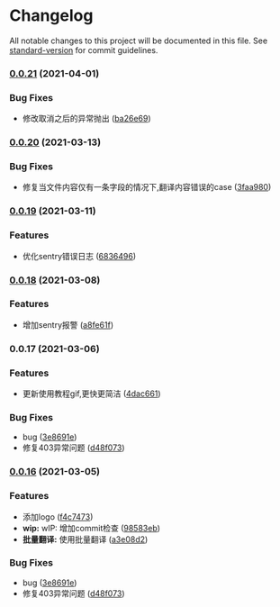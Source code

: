 # Changelog

All notable changes to this project will be documented in this file. See [standard-version](https://github.com/conventional-changelog/standard-version) for commit guidelines.

### [0.0.21](https://github.com/leizelong/translate/compare/v0.0.20...v0.0.21) (2021-04-01)


### Bug Fixes

* 修改取消之后的异常抛出 ([ba26e69](https://github.com/leizelong/translate/commit/ba26e69367cc41ee65bb11479b2ef68f3b8a15a7))

### [0.0.20](https://github.com/leizelong/translate/compare/v0.0.19...v0.0.20) (2021-03-13)


### Bug Fixes

* 修复当文件内容仅有一条字段的情况下,翻译内容错误的case ([3faa980](https://github.com/leizelong/translate/commit/3faa9807485201b6642325195ad43b0185cdb8ea))

### [0.0.19](https://github.com/leizelong/translate/compare/v0.0.18...v0.0.19) (2021-03-11)


### Features

* 优化sentry错误日志 ([6836496](https://github.com/leizelong/translate/commit/683649680b901b1c785020dc611883b3a983df3b))

### [0.0.18](https://github.com/leizelong/translate/compare/v0.0.17...v0.0.18) (2021-03-08)


### Features

* 增加sentry报警 ([a8fe61f](https://github.com/leizelong/translate/commit/a8fe61f4f5404ca4858fe729ccc0e9dad2294540))

### 0.0.17 (2021-03-06)


### Features

* 更新使用教程gif,更快更简洁 ([4dac661](https://github.com/leizelong/translate/commit/4dac661ff9702876b6102336633fcd127ee9b291))

### Bug Fixes

* bug ([3e8691e](https://github.com/leizelong/translate/commit/3e8691eadbd272dae6eb04a947c537e9a2923ee2))
* 修复403异常问题 ([d48f073](https://github.com/leizelong/translate/commit/d48f0735966934e009f10811d34a9857672a9c72))

### [0.0.16](https://github.com/leizelong/translate/compare/v0.0.16-alpha.0...v0.0.16) (2021-03-05)

### Features

* 添加logo ([f4c7473](https://github.com/leizelong/translate/commit/f4c747387662592e6d32287269655161fffcae36))
* **wip:** wIP: 增加commit检查 ([98583eb](https://github.com/leizelong/translate/commit/98583ebfcbb1bdaa21f9e5b91dd504e1e5aac2a2))
* **批量翻译:** 使用批量翻译 ([a3e08d2](https://github.com/leizelong/translate/commit/a3e08d236e07a0c6bb1209385d9a3807202e74af))


### Bug Fixes

* bug ([3e8691e](https://github.com/leizelong/translate/commit/3e8691eadbd272dae6eb04a947c537e9a2923ee2))
* 修复403异常问题 ([d48f073](https://github.com/leizelong/translate/commit/d48f0735966934e009f10811d34a9857672a9c72))
